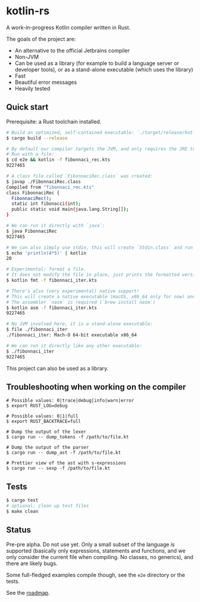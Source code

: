 # kotlin-rs
A work-in-progress Kotlin compiler written in Rust.

The goals of the project are:

- An alternative to the official Jetbrains compiler
- Non-JVM
- Can be used as a library (for example to build a language server or developer tools), or as a stand-alone executable (which uses the library)
- Fast 
- Beautiful error messages
- Heavily tested

## Quick start
Prerequisite: a Rust toolchain installed.

```sh
# Build an optimized, self-contained executable: `./target/release/kotlin`, thereafter referred as `kotlin`
$ cargo build --release

# By default our compiler targets the JVM, and only requires the JRE to be installed to run class files.
# Run with a file:
$ cd e2e && kotlin -f fibonnaci_rec.kts
9227465

# A class file called `FibonnaciRec.class` was created:
$ javap ./FibonnaciRec.class
Compiled from "fibonnaci_rec.kts"
class FibonnaciRec {
  FibonnaciRec();
  static int fibonacci(int);
  public static void main(java.lang.String[]);
}

# We can run it directly with `java`:
$ java FibonnaciRec
9227465

# We can also simply use stdin, this will create `Stdin.class` and run it with `java`:
$ echo 'println(4*5)' | kotlin
20

# Experimental: format a file.
# It does not modify the file in place, just prints the formatted version on stdout
$ kotlin fmt -f fibonnaci_iter.kts

# There's also (very experimental) native support!
# This will create a native executable (macOS, x86_64 only for now) and run it.
# The assembler `nasm` is required (`brew install nasm`)
$ kotlin asm -f fibonnaci_iter.kts
9227465

# No JVM involved here, it is a stand-alone executable:
$ file ./fibonnaci_iter
./fibonnaci_iter: Mach-O 64-bit executable x86_64

# We can run it directly like any other executable:
$ ./fibonnaci_iter
9227465
```

This project can also be used as a library.

## Troubleshooting when working on the compiler

```
# Possible values: 0|trace|debug|info|warn|error
$ export RUST_LOG=debug

# Possible values: 0|1|full
$ export RUST_BACKTRACE=full

# Dump the output of the lexer
$ cargo run -- dump_tokens -f /path/to/file.kt

# Dump the output of the parser
$ cargo run -- dump_ast -f /path/to/file.kt

# Prettier view of the ast with s-expressions
$ cargo run -- sexp -f /path/to/file.kt
```

## Tests

```sh
$ cargo test
# optional: clean up test files
$ make clean
```

## Status

Pre-pre alpha. Do not use yet. Only a small subset of the language is supported (basically only expressions, statements and functions, and we only consider the current file when compiling. No classes, no generics), and there are likely bugs.

Some full-fledged examples compile though, see the `e2e` directory or the tests.

See the [roadmap](docs/ROADMAP.md).
